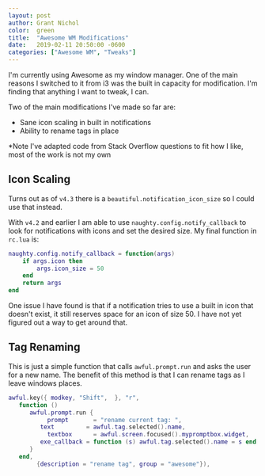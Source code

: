 ```yaml
---
layout: post
author: Grant Nichol
color:  green
title:  "Awesome WM Modifications"
date:   2019-02-11 20:50:00 -0600
categories: ["Awesome WM", "Tweaks"]
---
```


I'm currently using Awesome as my window manager. One of the main reasons I switched to it from i3
was the built in capacity for modification. I'm finding that anything I want to tweak, I can.

Two of the main modifications I've made so far are:
   * Sane icon scaling in built in notifications
   * Ability to rename tags in place

\*Note I've adapted code from Stack Overflow questions to fit how I like, most of the work is not my own

## Icon Scaling

Turns out as of `v4.3` there is a `beautiful.notification_icon_size` so I could use that instead.

With `v4.2` and earlier I am able to use `naughty.config.notify_callback` to look for notifications with
icons and set the desired size. My final function in `rc.lua` is:

```lua
naughty.config.notify_callback = function(args)
	if args.icon then
		args.icon_size = 50
	end	
	return args
end
```
One issue I have found is that if a notification tries to use a built in icon that doesn't exist, it
still reserves space for an icon of size 50. I have not yet figured out a way to get around that.

## Tag Renaming

This is just a simple function that calls `awful.prompt.run` and asks the user for a new name.
The benefit of this method is that I can rename tags as I leave windows places.

```lua
awful.key({ modkey, "Shift",  }, "r",
   function ()
      awful.prompt.run {
		   prompt       = "rename current tag: ",
         text         = awful.tag.selected().name,
		   textbox      = awful.screen.focused().mypromptbox.widget,
         exe_callback = function (s) awful.tag.selected().name = s end,
      }
   end,
		{description = "rename tag", group = "awesome"}),
```



